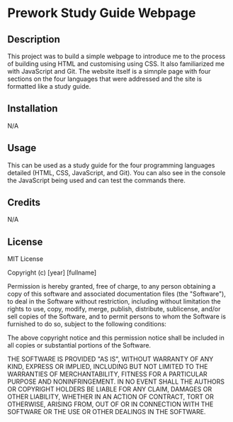 # Prework Study Guide Webpage

## Description

This project was to build a simple webpage to introduce me to the process of building using HTML and customising using CSS. It also familiarized me with JavaScript and Git. The website itself is a simnple page with four sections on the four languages that were addressed and the site is formatted like a study guide.


## Installation

N/A

## Usage

This can be used as a study guide for the four programming languages detailed (HTML, CSS, JavaScript, and Git). You can also see in the console the JavaScript being used and can test the commands there. 


## Credits

N/A

## License

MIT License

Copyright (c) [year] [fullname]

Permission is hereby granted, free of charge, to any person obtaining a copy
of this software and associated documentation files (the "Software"), to deal
in the Software without restriction, including without limitation the rights
to use, copy, modify, merge, publish, distribute, sublicense, and/or sell
copies of the Software, and to permit persons to whom the Software is
furnished to do so, subject to the following conditions:

The above copyright notice and this permission notice shall be included in all
copies or substantial portions of the Software.

THE SOFTWARE IS PROVIDED "AS IS", WITHOUT WARRANTY OF ANY KIND, EXPRESS OR
IMPLIED, INCLUDING BUT NOT LIMITED TO THE WARRANTIES OF MERCHANTABILITY,
FITNESS FOR A PARTICULAR PURPOSE AND NONINFRINGEMENT. IN NO EVENT SHALL THE
AUTHORS OR COPYRIGHT HOLDERS BE LIABLE FOR ANY CLAIM, DAMAGES OR OTHER
LIABILITY, WHETHER IN AN ACTION OF CONTRACT, TORT OR OTHERWISE, ARISING FROM,
OUT OF OR IN CONNECTION WITH THE SOFTWARE OR THE USE OR OTHER DEALINGS IN THE
SOFTWARE.

